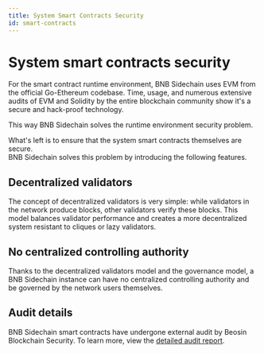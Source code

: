 ```yaml
---
title: System Smart Contracts Security
id: smart-contracts
---
```


# System smart contracts security

For the smart contract runtime environment, BNB Sidechain uses EVM from the official Go-Ethereum codebase. 
Time, usage, and numerous extensive audits of EVM and Solidity by the entire blockchain community show it's a secure and hack-proof technology.  

This way BNB Sidechain solves the runtime environment security problem.

What's left is to ensure that the system smart contracts themselves are secure.  
BNB Sidechain solves this problem by introducing the following features.

## Decentralized validators

The concept of decentralized validators is very simple: while validators in the network produce blocks, other validators verify these blocks.
This model balances validator performance and creates a more decentralized system resistant to cliques or lazy validators.

## No centralized controlling authority

Thanks to the decentralized validators model and the governance model, a BNB Sidechain instance can have no centralized controlling authority and be governed by the network users themselves. 

## Audit details

BNB Sidechain smart contracts have undergone external audit by Beosin Blockchain Security. 
To learn more, view the [detailed audit report](https://assets.ankr.com/bas/system_smart_contracts_security_audit.pdf).




